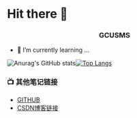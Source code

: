 # Hit there 👋

<h3 align="center">GCUSMS</h3>

- 🌱 I’m currently learning ...

![Anurag's GitHub stats](https://github-readme-stats.vercel.app/api?username=gcusms&show_icons=true&theme=onedark)[![Top Langs](https://github-readme-stats.vercel.app/api/top-langs/?username=gcusms)](https://github.com/gcusms/github-readme-stats)


### 📺 其他笔记链接
<!-- YOUTUBE:START -->
- [GITHUB](https://github.com/gcusms)
- [CSDN博客链接](https://blog.csdn.net/Msyusheng?spm=1000.2115.3001.5343)
<!-- YOUTUBE:END -->


<!--
**gcusms/gcusms** is a ✨ _special_ ✨ repository because its `README.md` (this file) appears on your GitHub profile.
欢迎来到我的世界
Here are some ideas to get you started:

- 🔭 I’m currently working on ...

- 👯 I’m looking to collaborate on ...
- 🤔 I’m looking for help with ...
- 💬 Ask me about ...
- 📫 How to reach me: ...
- 😄 Pronouns: ...
- ⚡ Fun fact: ...
-->


